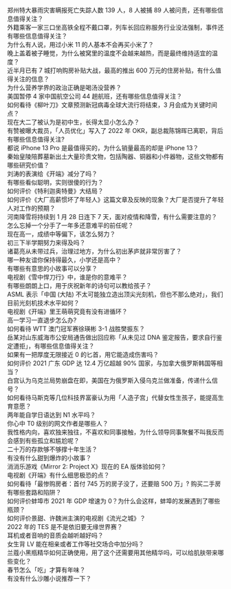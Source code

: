 郑州特大暴雨灾害瞒报死亡失踪人数 139 人，8 人被捕 89 人被问责，还有哪些信息值得关注？  
外籍乘客一家三口坐高铁全程不戴口罩，列车长回应称服务行业没法强制，事件还有哪些信息值得关注？  
为什么有人说，用过小米 11 的人基本不会再买小米了？  
晚上盖着被子睡觉，为什么被窝里的温度不会越来越热，而是最终维持适宜的温度？  
近半月已有 7 城打响购房补贴大战，最高的推出 600 万元的住房补贴，有什么值得关注的信息？  
为什么营养学界的政治正确是喝汤没营养？  
美国暂停 4 家中国航空公司 44 趟航班，还有哪些信息值得关注？  
如何看待《柳叶刀》文章预测新冠病毒全球大流行将结束，3 月会成为关键时间点？  
现在大二了被认为是初中生，长得太显小怎么办？  
有赞被曝大裁员，「人员优化」写入了 2022 年 OKR，副总裁陈锦晖已离职，背后有哪些信息值得关注?  
都说 iPhone 13 Pro 是最值得买的，为什么销量最高的却是 iPhone 13？  
秦始皇陵陪葬墓新出土大量珍贵文物，包括陶器、铜器和小件器物，这些文物都有哪些研究价值？  
刘涛的表演给《开端》减分了吗？  
有哪些看似聪明，实则很傻的行为？  
如何评价《特利迦奥特曼》大结局？  
如何评价《大厂高薪惯坏了年轻人》这篇文章及反映的现象？大厂是否提升了年轻人对工作的预期？  
河南降雪将持续到 1 月 28 日连下 7 天，面对疫情和降雪，有什么需要注意的？  
怎么忘掉一个分手了一年多还意难平的前任呢？  
现在高一，成绩中等偏下，该怎么努力？  
初三下半学期努力来得及吗？  
诸葛亮从未带过兵，治理过地方，为什么初出茅庐就非常厉害了？  
哪一种友谊你保持得最久，小学还是高中？  
有哪些有意思的小故事可以分享？  
电视剧《雪中悍刀行》中，谁是你的意难平？  
有哪些朗朗上口，用于庆祝新年的诗句可以教给孩子？  
ASML 表示「中国 (大陆) 不太可能独立造出顶尖光刻机，但也不那么绝对」，我们目前光刻机技术水平如何？  
电视剧《开端》里王萌萌究竟有没有进循环？  
高一学习一直退步怎么办?  
如何看待 WTT 澳门冠军赛徐瑛彬 3-1 战胜樊振东？  
岳某对山东威海市公安局通告做出回应称「从未见过 DNA 鉴定报告，要求自行鉴定遭拒」，有哪些信息值得关注？  
如果有一把厚度无限接近 0 的匕首，用它能造成伤害吗？  
如何评价 2021 广东 GDP 达 12.4 万亿超越 90% 国家，与加拿大俄罗斯韩国等相当？  
白宫认为乌克兰局势崩盘在即，美国在为俄罗斯入侵乌克兰做准备，传递什么信号？  
如何看待马斯克等几位科技界富豪认为用「人造子宫」代替女性生孩子，能提高生育意愿？  
两年能自学日语达到 N1 水平吗？  
你心中 T0 级别的网文作者是哪些人？  
我性格内向，喜欢独来独往，不喜欢和同事接触，为什么领导同事聚餐不叫我反而会感到有些孤立和尴尬呢？  
二十万的存款够不够撑十年生活？  
有没有什么甜到爆炸的小故事？  
消消乐游戏《Mirror 2: Project X》现在的 EA 版体验如何？  
电视剧《开端》有什么细思极恐的点？  
如何看待「最惨购房者：首付 745 万的房子没了，还要赔 500 万」? 购买二手房有哪些套路和陷阱？  
如何评价蚌埠市 2021 年 GDP 增速为 0？为什么会这样，蚌埠的发展遇到了哪些瓶颈？  
如何评价景甜、许魏洲主演的电视剧《流光之城》？  
2022 年的 TES 是不是依旧要无缘世界赛？  
耳机或者音响的音质会越听越好吗？  
女生背 LV 能在相亲或者工作等社交场合中加分吗？  
兰蔻小黑瓶精华如何正确使用，用了这个还需要用其他精华吗，可以给肌肤带来哪些变化？  
春节怎么「吃」才算有年味？  
有没有什么沙雕小说推荐一下？  
